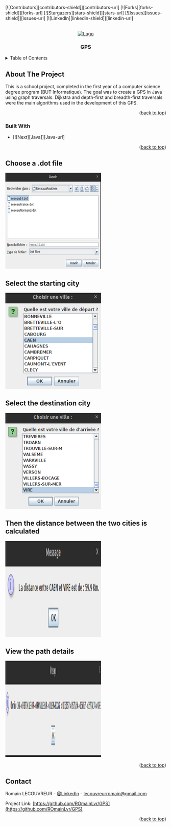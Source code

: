 <a name="readme-top"></a>

[![Contributors][contributors-shield]][contributors-url]
[![Forks][forks-shield]][forks-url]
[![Stargazers][stars-shield]][stars-url]
[![Issues][issues-shield]][issues-url]
[![LinkedIn][linkedin-shield]][linkedin-url]



<!-- PROJECT LOGO -->
<br/>
<div align="center">
  <a href="https://github.com/RomainLvr/GPS">
    <img src="images/logo.png" alt="Logo" width="80" height="80">
  </a>

  <h3 align="center">GPS</h3>
 </div>


<!-- TABLE OF CONTENTS -->
<details>
  <summary>Table of Contents</summary>
  <ol>
    <li>
      <a href="#about-the-project">About The Project</a>
      <ul>
        <li><a href="#built-with">Built With</a></li>
      </ul>
      <li><a href="#usage">Usage</a></li>
    </li>
  </ol>
</details>



<!-- ABOUT THE PROJECT -->
## About The Project

This is a school project, completed in the first year of a computer science degree program (BUT Informatique).
The goal was to create a GPS in Java using graph traversals.
Dijkstra and depth-first and breadth-first traversals were the main algorithms used in the development of this GPS.

<p align="right">(<a href="#readme-top">back to top</a>)</p>



### Built With

* [![Next][Java]][Java-url]

<p align="right">(<a href="#readme-top">back to top</a>)</p>


<!-- USAGE EXAMPLES -->
## Choose a .dot file

<img src="images/chooseDot.png" width="300" height="300">

## Select the starting city

<img src="images/startCity.png" width="300" height="300">

## Select the destination city

<img src="images/finalCity.png" width="300" height="300">

## Then the distance between the two cities is calculated

<img src="images/distance.png" width="300" height="300">

## View the path details

<img src="images/path.png" width="300" height="300">

<p align="right">(<a href="#readme-top">back to top</a>)</p>


## Contact

Romain LECOUVREUR - [@LinkedIn](https://www.linkedin.com/in/romain-lecouvreur-1848b2239/) - lecouvreurromain@gmail.com

Project Link: [https://github.com/ROmainLvr/GPS](https://github.com/ROmainLvr/GPS)

<p align="right">(<a href="#readme-top">back to top</a>)</p>
